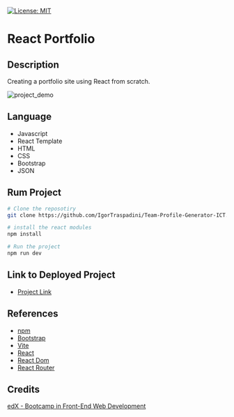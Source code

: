 
[![License: MIT](https://img.shields.io/badge/License-MIT-yellow.svg)](https://opensource.org/licenses/MIT)
# React Portfolio

## Description
Creating a portfolio site using React from scratch.

![project_demo](https://github.com/IgorTraspadini/React-Portfolio-ICT/assets/126266157/3f8f0182-dba0-4024-9831-9cdcbb2837d3)

## Language
- Javascript
- React Template
- HTML
- CSS
- Bootstrap
- JSON

## Rum Project
```bash
# Clone the reposotiry 
git clone https://github.com/IgorTraspadini/Team-Profile-Generator-ICT.git

# install the react modules
npm install

# Run the project
npm run dev
```

## Link to Deployed Project
- [Project Link](https://igortraspadini.github.io/React-Portfolio-ICT/)
  
## References 
- [npm](https://www.npmjs.com)
- [Bootstrap](https://getbootstrap.com/)
- [Vite](https://vitejs.dev/)
- [React](https://react.dev/)
- [React Dom](https://www.npmjs.com/package/react-dom)
- [React Router](https://www.npmjs.com/package/react-router-dom)

## Credits
[edX - Bootcamp in Front-End Web Development](https://www.edx.org/course/skills-bootcamp-in-front-end-web-development?parent_component=new-on-edx&webview=false&campaign=Skills+Bootcamp+in+Front-End+Web+Development&source=edx&product_category=boot-camp&placement_url=https%3A%2F%2Fwww.edx.org%2F)

